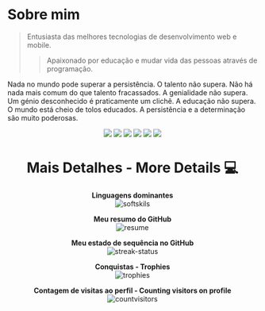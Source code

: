 # Sobre mim

> Entusiasta das melhores tecnologias de desenvolvimento web e mobile.
>
>> Apaixonado por educação e mudar vida das pessoas através de programação.

Nada no mundo pode superar a persistência. O talento não supera. Não há nada mais comum do que talento fracassados. A genialidade não supera. Um génio desconhecido é praticamente um clichê. A educação não supera. O mundo está cheio de tolos educados. A persistência e a determinação são muito poderosas.

<div align="center">

<a href="https://www.instagram.com/_mrcerebro/"><img src="https://img.shields.io/twitter/url?label=instagram&logo=instagram&style=for-the-badge&url=https%3A%2F%2Fwww.instagram.com%2F_mrcerebro%2F"></a>
<a href="https://twitter.com/PauloPe65041263"><img src="https://img.shields.io/twitter/follow/PauloPe65041263?label=twitter&logo=twitter&style=for-the-badge"></a>
<a href="https://www.facebook.com/paulo1pessoa/"><img src="https://img.shields.io/twitter/url?label=facebook&logo=facebook&style=for-the-badge&url=https%3A%2F%2Fwww.facebook.com%2Fpaulo1pessoa%2F"></a>
<a href="https://www.behance.net/mr-cerebro"><img src="https://img.shields.io/twitter/url?label=behance&logo=behance&logoColor=blue&style=for-the-badge&url=https%3A%2F%2Fwww.behance.net%2Fmr-cerebro"></a>
<a href="https://www.linkedin.com/in/paulo-pessoa-2777841b2/"><img src="https://img.shields.io/twitter/url?label=LinkendIn&logo=LinkendIn&style=for-the-badge&url=https%3A%2F%2Fwww.linkedin.com%2Fin%2Fpaulo-pessoa-2777841b2%2F"></a>
<a href="https://app.rocketseat.com.br/me/paulo-pessoa-02219"><img src="https://img.shields.io/twitter/url?label=Rocketseat&logo=Rocketseat&style=for-the-badge&url=https%3A%2F%2Fapp.rocketseat.com.br%2Fme%2Fpaulo-pessoa-02219"></a>

</div>

<div align="center">

# Mais Detalhes - More Details 💻

**Linguagens dominantes** \
![softskils](https://github-readme-stats.vercel.app/api/top-langs/?username=mr-cerebro&layout=compact&theme=radical&langs_count=20)

**Meu resumo do GitHub** \
![resume](https://github-readme-stats.vercel.app/api?disable_animations=false&username=mr-cerebro&show_icons=true&theme=merko)
  
**Meu estado de sequência no GitHub** \
![streak-status](https://github-readme-streak-stats.herokuapp.com/?user=mr-cerebro&theme=neon-dark)

**Conquistas - Trophies** \
![trophies](https://github-profile-trophy.vercel.app/?custom_title=&username=mr-cerebro&column=7&theme=gruvbox)

**Contagem de visitas ao perfil - Counting visitors on profile** \
![countvisitors](https://profile-counter.glitch.me/mr-cerebro/count.svg)

</div>
